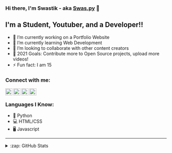 ### Hi there, I'm Swastik - aka [Swas.py][website] 👋


## I'm a Student, Youtuber, and a Developer!!

- 🔭 I’m currently working on a Portfolio Website
- 🌱 I’m currently learning Web Development 
- 👯 I’m looking to collaborate with other content creators
- 🥅 2021 Goals: Contribute more to Open Source projects, upload more videos!
- ⚡ Fun fact: I am 15 

### Connect with me:

[<img align="left" alt="Discord" width="22px" src="https://www.freepnglogos.com/uploads/discord-logo-png/discord-logo-logodownload-download-logotipos-1.png" />][discord]
[<img align="left" alt="cws | YouTube" width="22px" src="https://assets.stickpng.com/images/580b57fcd9996e24bc43c545.png" />][youtube]
[<img align="left" alt="cws | Twitter" width="22px" src="https://logodownload.org/wp-content/uploads/2014/09/twitter-logo-4.png" />][twitter]
[<img align="left" alt="cws | Reddit" width="22px" src="https://external-preview.redd.it/iDdntscPf-nfWKqzHRGFmhVxZm4hZgaKe5oyFws-yzA.png?auto=webp&s=38648ef0dc2c3fce76d5e1d8639234d8da0152b2" />][reddit]
<br />

### Languages I Know:
- 🐍 Python
- 💻 HTML/CSS
- 🖥️ Javascript

---

<details>
  <summary>:zap: GitHub Stats</summary>

  <img align="left" alt="CodeWithSwastik's GitHub Stats" src="https://github-readme-stats.codestackr.vercel.app/api?username=codewithswastik&show_icons=true&hide_border=true&theme=radical" />

</details>

[website]: https://thecodingacademy.xyz
[twitter]: https://twitter.com/codewithswastik
[youtube]: https://youtube.com/codewithswastik
[discord]: https://discord.gg/TXF3hBj
[reddit]: https://www.reddit.com/u/Coder_Swastik
